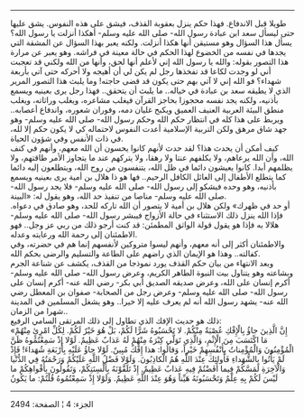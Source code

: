 ------------------------------------------------------------------------

طويلا قبل الاندفاع. فهذا حكم ينزل بعقوبة القذف، فيشق على هذه النفوس. يشق
عليها حتى ليسأل سعد ابن عبادة رسول الله- صلى الله عليه وسلم- أهكذا أنزلت
يا رسول الله؟ يسأل هذا السؤال وهو مستيقن أنها هكذا أنزلت. ولكنه يعبر
بهذا السؤال عن المشقة التي يجدها في نفسه من الخضوع لهذا الحكم في حالة
معينة في فراشه. وهو يعبر عن مرارة هذا التصور بقوله: والله يا رسول الله
إني لأعلم أنها لحق، وأنها من الله ولكني قد تعجبت أني لو وجدت لكاعا قد
تفخذها رجل لم يكن لي أن أهيجه ولا أحركه حتى آتي بأربعة شهداء؟ فو الله
إني لا آتي بهم حتى يكون قد قضى حاجته! وما يلبث هذا التصور المرير الذي لا
يطيقه سعد بن عبادة في خياله.. ما يلبث أن يتحقق.. فهذا رجل يرى بعينيه
ويسمع بأذنيه، ولكنه يجد نفسه محجوزا بحاجز القرآن فيغلب مشاعره، ويغلب
وراثاته، ويغلب منطق البيئة العربية العنيف العميق ويكبح غليان دمه، وفوران
شعوره، واندفاع أعصابه.. ويربط على هذا كله في انتظار حكم الله وحكم رسول
الله- صلى الله عليه وسلم- وهو جهد شاق مرهق ولكن التربية الإسلامية أعدت
النفوس لاحتماله كي لا يكون حكم إلا لله، في ذات الأنفس وفي شؤون الحياة.  
كيف أمكن أن يحدث هذا؟ لقد حدث لأنهم كانوا يحسون أن الله معهم، وأنهم في
كنف الله، وأن الله يرعاهم، ولا يكلفهم عنتا ولا رهقا، ولا يتركهم عند ما
يتجاوز الأمر طاقتهم، ولا يظلمهم أبدا. كانوا يعيشون دائما في ظل الله،
يتنفسون من روح الله، ويتطلعون إليه دائما كما يتطلع الأطفال إلى العائل
الكافل الرحيم.. فها هو ذا هلال بن أمية يرى بعينيه ويسمع بأذنيه، وهو وحده
فيشكو إلى رسول الله- صلى الله عليه وسلم- فلا يجد رسول الله- صلى الله
عليه وسلم- مناصا من تنفيذ حد الله، وهو يقول له: «البينة.  
أو حد في ظهرك» ولكن هلال بن أمية لا يتصور أن الله تاركه للحد، وهو صادق
في دعواه. فإذا الله ينزل ذلك الاستثناء في حالة الأزواج فيبشر رسول الله-
صلى الله عليه وسلم- هلالا به فإذا هو يقول قولة الواثق المطمئن: قد كنت
أرجو ذلك من ربي عز وجل.. فهو الاطمئنان إلى رحمة الله ورعايته وعدله.  
والاطمئنان أكثر إلى أنه معهم، وأنهم ليسوا متروكين لأنفسهم إنما هم في
حضرته، وفي كفالته.. وهذا هو الإيمان الذي راضهم على الطاعة والتسليم
والرضى بحكم الله.  
وبعد الانتهاء من بيان حكم القذف يورد نموذجا من القذف، يكشف عن شناعة
الجرم وبشاعته وهو يتناول بيت النبوة الطاهر الكريم، وعرض رسول الله- صلى
الله عليه وسلم- أكرم إنسان على الله، وعرض صديقه الصديق أبي بكر- رضي الله
عنه- أكرم إنسان على رسول الله- صلى الله عليه وسلم- وعرض رجل من الصحابة-
صفوان بن المعطل رضي الله عنه- يشهد رسول الله أنه لم يعرف عليه إلا خيرا..
وهو يشغل المسلمين في المدينة شهرا من الزمان..  
ذلك هو حديث الإفك الذي تطاول إلى ذلك المرتقى السامي الرفيع:  
«إِنَّ الَّذِينَ جاؤُ بِالْإِفْكِ عُصْبَةٌ مِنْكُمْ. لا تَحْسَبُوهُ شَرًّا لَكُمْ، بَلْ هُوَ خَيْرٌ لَكُمْ. لِكُلِّ
امْرِئٍ مِنْهُمْ مَا اكْتَسَبَ مِنَ الْإِثْمِ، وَالَّذِي تَوَلَّى كِبْرَهُ مِنْهُمْ لَهُ عَذابٌ عَظِيمٌ. لَوْلا إِذْ
سَمِعْتُمُوهُ ظَنَّ الْمُؤْمِنُونَ وَالْمُؤْمِناتُ بِأَنْفُسِهِمْ خَيْراً، وَقالُوا: هذا إِفْكٌ مُبِينٌ. لَوْلا
جاؤُ عَلَيْهِ بِأَرْبَعَةِ شُهَداءَ! فَإِذْ لَمْ يَأْتُوا بِالشُّهَداءِ فَأُولئِكَ عِنْدَ اللَّهِ هُمُ
الْكاذِبُونَ. وَلَوْلا فَضْلُ اللَّهِ عَلَيْكُمْ وَرَحْمَتُهُ فِي الدُّنْيا وَالْآخِرَةِ لَمَسَّكُمْ فِيما أَفَضْتُمْ
فِيهِ عَذابٌ عَظِيمٌ. إِذْ تَلَقَّوْنَهُ بِأَلْسِنَتِكُمْ، وَتَقُولُونَ بِأَفْواهِكُمْ ما لَيْسَ لَكُمْ بِهِ عِلْمٌ
وَتَحْسَبُونَهُ هَيِّناً وَهُوَ عِنْدَ اللَّهِ عَظِيمٌ. وَلَوْلا إِذْ سَمِعْتُمُوهُ قُلْتُمْ: ما يَكُونُ

------------------------------------------------------------------------

الجزء: 4 ¦ الصفحة: 2494
